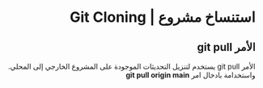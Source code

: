 <div dir="rtl">

#  استنساخ مشروع | Git Cloning
## الأمر git pull

الأمر git pull يستخدم لتنزيل التحديثات الموجودة على المشروع الخارجي إلى المحلي.
<br> 
واستخدامة بادخال امر **git pull origin main**

</div>
